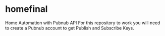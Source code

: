 # homefinal
Home Automation with Pubnub API
For this repository to work you will need to create a Pubnub account to get Publish and Subscribe Keys. 
